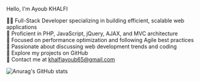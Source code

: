 Hello, I'm Ayoub KHALFI

👨‍💻 Full-Stack Developer specializing in building efficient, scalable web applications<br/>
🔧 Proficient in PHP, JavaScript, jQuery, AJAX, and MVC architecture<br/>
🚀 Focused on performance optimization and following Agile best practices<br/>
💬 Passionate about discussing web development trends and coding<br/>
📂 Explore my projects on GitHub<br/>
📧 Contact me at khalfiayoub65@gmail.com<br/>

![Anurag's GitHub stats](https://github-readme-stats.vercel.app/api?username=KhalfiAyoub&show_icons=true&theme=github_dark_dimmed)
